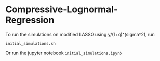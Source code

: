 # Compressive-Lognormal-Regression

To run the simulations on modified LASSO using y/(1+q)^(sigma^2), run
```
initial_simulations.sh
```

Or run the jupyter notebook ```initial_simulations.ipynb```
